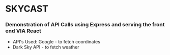 # SKYCAST

### Demonstration of API Calls using Express and serving the front end VIA React

*  API's Used: Google - to fetch coordinates
*  Dark Sky API - to fetch weather